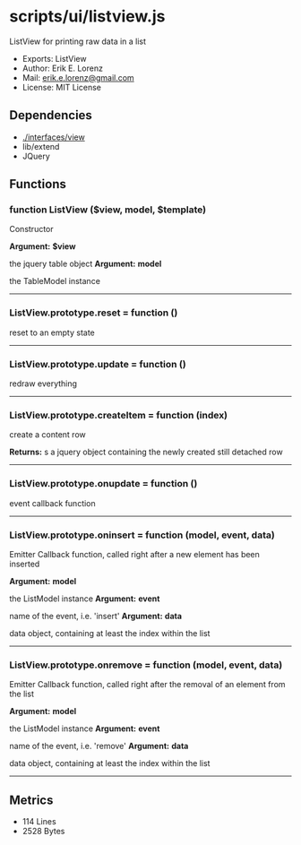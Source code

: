 # scripts/ui/listview.js


ListView for printing raw data in a list

* Exports: ListView
* Author: Erik E. Lorenz 
* Mail: <erik.e.lorenz@gmail.com>
* License: MIT License


## Dependencies

* <a href="./interfaces/view.html">./interfaces/view</a>
* lib/extend
* JQuery


## Functions

###   function ListView ($view, model, $template)
Constructor

**Argument:** **$view**

the jquery table object
**Argument:** **model**

the TableModel instance

---


###   ListView.prototype.reset = function ()
reset to an empty state

---


###   ListView.prototype.update = function ()
redraw everything

---


###   ListView.prototype.createItem = function (index)
create a content row


**Returns:** s a jquery object containing the newly created still detached row

---


###   ListView.prototype.onupdate = function ()
event callback function

---


###   ListView.prototype.oninsert = function (model, event, data)
Emitter Callback function, called right after a new element has been
inserted

**Argument:** **model**

the ListModel instance
**Argument:** **event**

name of the event, i.e. 'insert'
**Argument:** **data**

data object, containing at least the index within the list

---


###   ListView.prototype.onremove = function (model, event, data)
Emitter Callback function, called right after the removal of an element
from the list

**Argument:** **model**

the ListModel instance
**Argument:** **event**

name of the event, i.e. 'remove'
**Argument:** **data**

data object, containing at least the index within the list

---

## Metrics

* 114 Lines
* 2528 Bytes

